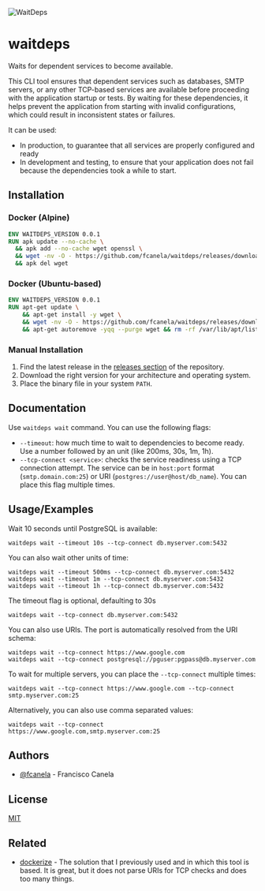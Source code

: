 
![WaitDeps](https://www.fcanela.com/waitdeps_logo.png)

# waitdeps

Waits for dependent services to become available.

This CLI tool ensures that dependent services such as databases, SMTP servers, or any other TCP-based services are available before proceeding with the application startup or tests. By waiting for these dependencies, it helps prevent the application from starting with invalid configurations, which could result in inconsistent states or failures.

It can be used:
- In production, to guarantee that all services are properly configured and ready
- In development and testing, to ensure that your application does not fail because the dependencies took a while to start.

## Installation

### Docker (Alpine)

```dockerfile
ENV WAITDEPS_VERSION 0.0.1
RUN apk update --no-cache \
  && apk add --no-cache wget openssl \
  && wget -nv -O - https://github.com/fcanela/waitdeps/releases/download/$WAITDEPS_VERSION/waitdeps-$WAITDEPS_VERSION-linux-amd64.tar.gz | tar xzf - -C /usr/local/bin \
  && apk del wget
```

### Docker (Ubuntu-based)

```dockerfile
ENV WAITDEPS_VERSION 0.0.1
RUN apt-get update \
    && apt-get install -y wget \
    && wget -nv -O - https://github.com/fcanela/waitdeps/releases/download/$WAITDEPS_VERSION/waitdeps-$WAITDEPS_VERSION-linux-amd64.tar.gz | tar xzf - -C /usr/local/bin \
    && apt-get autoremove -yqq --purge wget && rm -rf /var/lib/apt/lists/*
```

### Manual Installation

1. Find the latest release in the [releases section](https://github.com/fcanela/waitdeps/releases) of the repository.
2. Download the right version for your architecture and operating system.
3. Place the binary file in your system `PATH`.
## Documentation

Use `waitdeps wait` command. You can use the following flags:

- `--timeout`: how much time to wait to dependencies to become ready. Use a number followed by an unit (like 200ms, 30s, 1m, 1h).
- `--tcp-connect <service>`: checks the service readiness using a TCP connection attempt. The service can be in `host:port` format (`smtp.domain.com:25`) or URI (`postgres://user@host/db_name`). You can place this flag multiple times.

## Usage/Examples

Wait 10 seconds until PostgreSQL is available:
```
waitdeps wait --timeout 10s --tcp-connect db.myserver.com:5432
```

You can also wait other units of time:
```
waitdeps wait --timeout 500ms --tcp-connect db.myserver.com:5432
waitdeps wait --timeout 1m --tcp-connect db.myserver.com:5432
waitdeps wait --timeout 1h --tcp-connect db.myserver.com:5432
```

The timeout flag is optional, defaulting to 30s
```
waitdeps wait --tcp-connect db.myserver.com:5432
```

You can also use URIs. The port is automatically resolved from the URI schema:
```
waitdeps wait --tcp-connect https://www.google.com
waitdeps wait --tcp-connect postgresql://pguser:pgpass@db.myserver.com
```

To wait for multiple servers, you can place the `--tcp-connect` multiple times:
```
waitdeps wait --tcp-connect https://www.google.com --tcp-connect smtp.myserver.com:25
```

Alternatively, you can also use comma separated values:
```
waitdeps wait --tcp-connect https://www.google.com,smtp.myserver.com:25
```

## Authors

- [@fcanela](https://www.github.com/fcanela) - Francisco Canela


## License

[MIT](https://choosealicense.com/licenses/mit/)


## Related

- [dockerize](https://github.com/jwilder/dockerize) - The solution that I previously used and in which this tool is based. It is great, but it does not parse URIs for TCP checks and does too many things.
